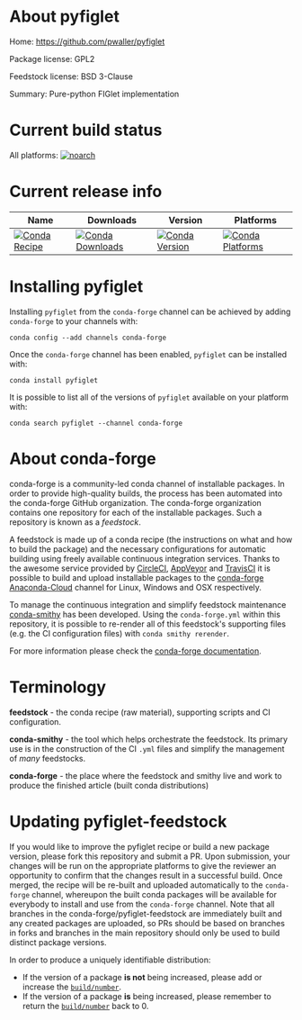 About pyfiglet
==============

Home: https://github.com/pwaller/pyfiglet

Package license: GPL2

Feedstock license: BSD 3-Clause

Summary: Pure-python FIGlet implementation



Current build status
====================

All platforms:
[![noarch](https://img.shields.io/circleci/project/github/conda-forge/pyfiglet-feedstock/master.svg?label=noarch)](https://circleci.com/gh/conda-forge/pyfiglet-feedstock)

Current release info
====================

| Name | Downloads | Version | Platforms |
| --- | --- | --- | --- |
| [![Conda Recipe](https://img.shields.io/badge/recipe-pyfiglet-green.svg)](https://anaconda.org/conda-forge/pyfiglet) | [![Conda Downloads](https://img.shields.io/conda/dn/conda-forge/pyfiglet.svg)](https://anaconda.org/conda-forge/pyfiglet) | [![Conda Version](https://img.shields.io/conda/vn/conda-forge/pyfiglet.svg)](https://anaconda.org/conda-forge/pyfiglet) | [![Conda Platforms](https://img.shields.io/conda/pn/conda-forge/pyfiglet.svg)](https://anaconda.org/conda-forge/pyfiglet) |

Installing pyfiglet
===================

Installing `pyfiglet` from the `conda-forge` channel can be achieved by adding `conda-forge` to your channels with:

```
conda config --add channels conda-forge
```

Once the `conda-forge` channel has been enabled, `pyfiglet` can be installed with:

```
conda install pyfiglet
```

It is possible to list all of the versions of `pyfiglet` available on your platform with:

```
conda search pyfiglet --channel conda-forge
```


About conda-forge
=================

conda-forge is a community-led conda channel of installable packages.
In order to provide high-quality builds, the process has been automated into the
conda-forge GitHub organization. The conda-forge organization contains one repository
for each of the installable packages. Such a repository is known as a *feedstock*.

A feedstock is made up of a conda recipe (the instructions on what and how to build
the package) and the necessary configurations for automatic building using freely
available continuous integration services. Thanks to the awesome service provided by
[CircleCI](https://circleci.com/), [AppVeyor](http://www.appveyor.com/)
and [TravisCI](https://travis-ci.org/) it is possible to build and upload installable
packages to the [conda-forge](https://anaconda.org/conda-forge)
[Anaconda-Cloud](http://docs.anaconda.org/) channel for Linux, Windows and OSX respectively.

To manage the continuous integration and simplify feedstock maintenance
[conda-smithy](http://github.com/conda-forge/conda-smithy) has been developed.
Using the ``conda-forge.yml`` within this repository, it is possible to re-render all of
this feedstock's supporting files (e.g. the CI configuration files) with ``conda smithy rerender``.

For more information please check the [conda-forge documentation](https://conda-forge.org/docs/).

Terminology
===========

**feedstock** - the conda recipe (raw material), supporting scripts and CI configuration.

**conda-smithy** - the tool which helps orchestrate the feedstock.
                   Its primary use is in the construction of the CI ``.yml`` files
                   and simplify the management of *many* feedstocks.

**conda-forge** - the place where the feedstock and smithy live and work to
                  produce the finished article (built conda distributions)


Updating pyfiglet-feedstock
===========================

If you would like to improve the pyfiglet recipe or build a new
package version, please fork this repository and submit a PR. Upon submission,
your changes will be run on the appropriate platforms to give the reviewer an
opportunity to confirm that the changes result in a successful build. Once
merged, the recipe will be re-built and uploaded automatically to the
`conda-forge` channel, whereupon the built conda packages will be available for
everybody to install and use from the `conda-forge` channel.
Note that all branches in the conda-forge/pyfiglet-feedstock are
immediately built and any created packages are uploaded, so PRs should be based
on branches in forks and branches in the main repository should only be used to
build distinct package versions.

In order to produce a uniquely identifiable distribution:
 * If the version of a package **is not** being increased, please add or increase
   the [``build/number``](http://conda.pydata.org/docs/building/meta-yaml.html#build-number-and-string).
 * If the version of a package **is** being increased, please remember to return
   the [``build/number``](http://conda.pydata.org/docs/building/meta-yaml.html#build-number-and-string)
   back to 0.